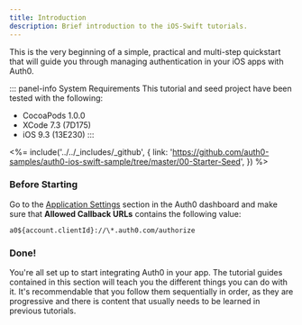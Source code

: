 ```yaml
---
title: Introduction
description: Brief introduction to the iOS-Swift tutorials.
---
```


This is the very beginning of a simple, practical and multi-step quickstart that will guide you through managing authentication in your iOS apps with Auth0.

::: panel-info System Requirements
This tutorial and seed project have been tested with the following:

* CocoaPods 1.0.0
* XCode 7.3 (7D175)
* iOS 9.3 (13E230)
  :::

<%= include('../../_includes/_github', { link: 'https://github.com/auth0-samples/auth0-ios-swift-sample/tree/master/00-Starter-Seed', }) %>

### Before Starting

<div class="setup-callback">
<p>Go to the <a href="${uiAppSettingsURL}">Application Settings</a> section in the Auth0 dashboard and make sure that <b>Allowed Callback URLs</b> contains the following value:</p>

<pre><code>a0${account.clientId}://\*.auth0.com/authorize</pre></code>
</div>

### Done!

You're all set up to start integrating Auth0 in your app. The tutorial guides contained in this section will teach you the different things you can do with it. It's recommendable that you follow them sequentially in order, as they are progressive and there is content that usually needs to be learned in previous tutorials.